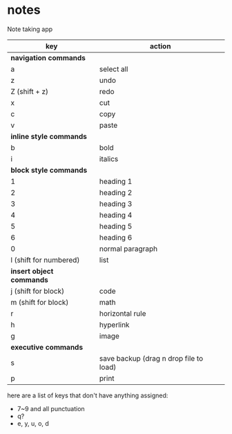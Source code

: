 # notes
Note taking app

|key|action|
|---|------|
|**navigation commands**|
|a|select all|
|z|undo|
|Z (shift + z)|redo|
|x|cut|
|c|copy|
|v|paste|
|**inline style commands**|
|b|bold|
|i|italics|
|**block style commands**|
|1|heading 1|
|2|heading 2|
|3|heading 3|
|4|heading 4|
|5|heading 5|
|6|heading 6|
|0|normal paragraph|
|l (shift for numbered)| list|
|**insert object commands**|
|j (shift for block)|code|
|m (shift for block)|math|
|r|horizontal rule|
|h|hyperlink|
|g|image|
|**executive commands**|
|s|save backup (drag n drop file to load)|
|p|print|

here are a list of keys that don't have anything assigned:

- 7~9 and all punctuation
- q?
- e, y, u, o, d

